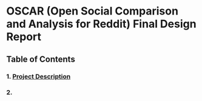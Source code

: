 # OSCAR (Open Social Comparison and Analysis for Reddit) Final Design Report
## Table of Contents
### 1. [Project Description](Project-Description.md)
### 2. 